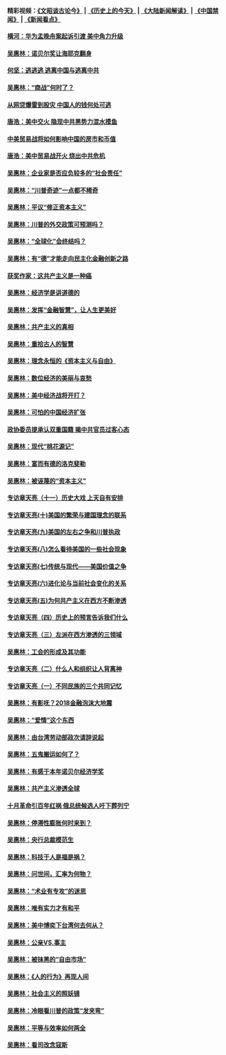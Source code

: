 #### 精彩视频：[《文昭谈古论今》](http://45.76.195.252/wenzhao) | [《历史上的今天》](http://45.76.195.252/today-in-history) | [《大陆新闻解读》](http://45.76.195.252/ntdtv-comedy) | [《中国禁闻》](http://45.76.195.252/ntdtv-news) | [《新闻看点》](http://45.76.195.252/news-insight) 

 #### [横河：华为孟晚舟案起诉引渡 美中角力升级](../pages/nsc423/n11027230.md?t=02120631) 

#### [吴惠林：诺贝尔奖让海耶克翻身](../pages/nsc423/n10890049.md?t=02120631) 

#### [何坚：逃逃逃 逃离中国与逃离中共](../pages/nsc423/n10592891.md?t=02120631) 

#### [吴惠林：“商战”何时了？](../pages/nsc423/n10573558.md?t=02120631) 

#### [从网贷爆雷到股灾 中国人的钱何处可逃](../pages/nsc423/n10572800.md?t=02120631) 

#### [唐浩：美中交火 隐现中共黑势力混水摸鱼](../pages/nsc423/n10544040.md?t=02120631) 

#### [中美贸易战将如何影响中国的房市和币值](../pages/nsc423/n10543697.md?t=02120631) 

#### [唐浩：美中贸易战开火 烧出中共危机](../pages/nsc423/n10540126.md?t=02120631) 

#### [吴惠林：企业家是否应负较多的“社会责任”](../pages/nsc423/n10535022.md?t=02120631) 

#### [吴惠林：“川普奇迹”一点都不稀奇](../pages/nsc423/n10512808.md?t=02120631) 

#### [吴惠林：平议“修正资本主义”](../pages/nsc423/n10495724.md?t=02120631) 

#### [吴惠林：川普的外交政策可预测吗？](../pages/nsc423/n10462387.md?t=02120631) 

#### [吴惠林：“全球化”会终结吗？](../pages/nsc423/n10452838.md?t=02120631) 

#### [吴惠林：有“德”才能走向民主化金融创新之路](../pages/nsc423/n10432292.md?t=02120631) 

#### [获奖作家：这共产主义是一种癌](../pages/nsc423/n10431541.md?t=02120631) 

#### [吴惠林：经济学是讲道德的](../pages/nsc423/n10398014.md?t=02120631) 

#### [吴惠林：发挥“金融智慧”，让人生更美好](../pages/nsc423/n10375019.md?t=02120631) 

#### [吴惠林：共产主义的真相](../pages/nsc423/n10351394.md?t=02120631) 

#### [吴惠林：重拾古人的智慧](../pages/nsc423/n10337691.md?t=02120631) 

#### [吴惠林：理念永恒的《资本主义与自由》](../pages/nsc423/n10316274.md?t=02120631) 

#### [吴惠林：数位经济的美丽与哀愁](../pages/nsc423/n10292946.md?t=02120631) 

#### [吴惠林：美中经济战将开打？](../pages/nsc423/n10258825.md?t=02120631) 

#### [吴惠林：可怕的中国经济扩张](../pages/nsc423/n10219147.md?t=02120631) 

#### [政协委员提承认双重国籍 揭中共官员过客心态](../pages/nsc423/n10208809.md?t=02120631) 

#### [吴惠林：现代“桃花源记”](../pages/nsc423/n10185234.md?t=02120631) 

#### [吴惠林：富而有德的洛克斐勒](../pages/nsc423/n10142264.md?t=02120631) 

#### [吴惠林：被诬蔑的“资本主义”](../pages/nsc423/n10124816.md?t=02120631) 

#### [专访章天亮（十一）历史大戏 上天自有安排](../pages/nsc423/n10094905.md?t=02120631) 

#### [专访章天亮(十)美国的繁荣与建国理念的联系](../pages/nsc423/n10094899.md?t=02120631) 

#### [专访章天亮(九)美国的左右之争和川普执政](../pages/nsc423/n10094889.md?t=02120631) 

#### [专访章天亮(八)怎么看待美国的一些社会现象](../pages/nsc423/n10094857.md?t=02120631) 

#### [专访章天亮(七)传统与现代——美国价值之争](../pages/nsc423/n10093140.md?t=02120631) 

#### [专访章天亮(六)进化论与当前社会变化的关系](../pages/nsc423/n10092036.md?t=02120631) 

#### [专访章天亮(五)为何共产主义在西方不断渗透](../pages/nsc423/n10083620.md?t=02120631) 

#### [专访章天亮（四）历史上的预言告诉我们什么](../pages/nsc423/n10083606.md?t=02120631) 

#### [专访章天亮（三）左派在西方渗透的三领域](../pages/nsc423/n10081115.md?t=02120631) 

#### [吴惠林：工会的形成及其功能](../pages/nsc423/n10080633.md?t=02120631) 

#### [专访章天亮（二）什么人和组织让人背离神](../pages/nsc423/n10076637.md?t=02120631) 

#### [专访章天亮（一）不同民族的三个共同记忆](../pages/nsc423/n10074188.md?t=02120631) 

#### [吴惠林：有影呒？2018金融泡沫大地震](../pages/nsc423/n10040534.md?t=02120631) 

#### [吴惠林：“爱情”这个东西](../pages/nsc423/n10019423.md?t=02120631) 

#### [吴惠林：由台湾劳动部政次请辞说起](../pages/nsc423/n9979679.md?t=02120631) 

#### [吴惠林：五鬼搬运如何了？](../pages/nsc423/n9925338.md?t=02120631) 

#### [吴惠林：有感于本年诺贝尔经济学奖](../pages/nsc423/n9871883.md?t=02120631) 

#### [吴惠林：共产主义渗透全球](../pages/nsc423/n9812748.md?t=02120631) 

#### [十月革命引百年红祸 俄总统候选人吁下葬列宁](../pages/nsc423/n9810182.md?t=02120631) 

#### [吴惠林：停滞性膨胀何时来到？](../pages/nsc423/n9764136.md?t=02120631) 

#### [吴惠林：央行总裁模范生](../pages/nsc423/n9728134.md?t=02120631) 

#### [吴惠林：科技于人是福是祸？](../pages/nsc423/n9672982.md?t=02120631) 

#### [吴惠林：问世间，汇率为何物？](../pages/nsc423/n9621788.md?t=02120631) 

#### [吴惠林：“术业有专攻”的迷思](../pages/nsc423/n9580363.md?t=02120631) 

#### [吴惠林：唯有实力才有和平](../pages/nsc423/n9529599.md?t=02120631) 

#### [吴惠林：美中博奕下台湾何去何从？](../pages/nsc423/n9483598.md?t=02120631) 

#### [吴惠林：公亲VS.事主](../pages/nsc423/n9425637.md?t=02120631) 

#### [吴惠林：被抹黑的“自由市场”](../pages/nsc423/n9351545.md?t=02120631) 

#### [吴惠林：《人的行为》再现人间](../pages/nsc423/n9296339.md?t=02120631) 

#### [吴惠林：社会主义的照妖镜](../pages/nsc423/n9243460.md?t=02120631) 

#### [吴惠林：冷眼看川普的政策“发夹弯”](../pages/nsc423/n9120684.md?t=02120631) 

#### [吴惠林：平等与效率如何两全](../pages/nsc423/n9075430.md?t=02120631) 

#### [吴惠林：看司改念寇斯](../pages/nsc423/n9024915.md?t=02120631) 

